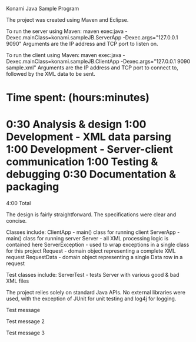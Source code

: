Konami Java Sample Program

The project was created using Maven and Eclipse.

To run the server using Maven:
  maven exec:java -Dexec.mainClass=konami.sampleJB.ServerApp -Dexec.args="127.0.0.1 9090"
Arguments are the IP address and TCP port to listen on.

To run the client using Maven:
  maven exec:java -Dexec.mainClass=konami.sampleJB.ClientApp -Dexec.args="127.0.0.1 9090 sample.xml"
Arguments are the IP address and TCP port to connect to, followed by the XML data to be sent.

Time spent: (hours:minutes)
====
0:30 Analysis & design
1:00 Development - XML data parsing
1:00 Development - Server-client communication
1:00 Testing & debugging
0:30 Documentation & packaging
====
4:00 Total

The design is fairly straightforward. The specifications were clear and concise.

Classes include:
ClientApp - main() class for running client
ServerApp - main() class for running server
Server - all XML processing logic is contained here
ServerException - used to wrap exceptions in a single class for this project
Request - domain object representing a complete XML request
RequestData - domain object representing a single Data row in a request

Test classes include:
ServerTest - tests Server with various good & bad XML files

The project relies solely on standard Java APIs. No external libraries were
used, with the exception of JUnit for unit testing and log4j for logging.

Test message

Test message 2

Test message 3